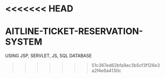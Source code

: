 <<<<<<< HEAD
=======
# AITLINE-TICKET-RESERVATION-SYSTEM
USING JSP, SERVLET, JS, SQL DATABASE
>>>>>>> 51c367ed62bfa9ec3b5cf3f126e3a2f4e6a4130c
